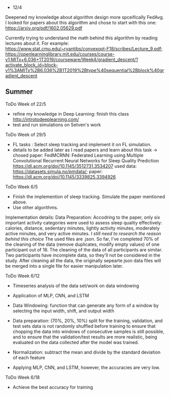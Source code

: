 * 12/4

Deepened my knowledge about algorithm design more spceifically FedAvg. I looked for papers about this algorithm and chose to start with this one: https://arxiv.org/pdf/1602.05629.pdf 

Currently trying to understand the math behind this algorithm by reading lectures about it. For example:
https://www.stat.cmu.edu/~ryantibs/convexopt-F18/scribes/Lecture_9.pdf;
https://openlearninglibrary.mit.edu/courses/course-v1:MITx+6.036+1T2019/courseware/Week4/gradient_descent/?activate_block_id=block-v1%3AMITx%2B6.036%2B1T2019%2Btype%40sequential%2Bblock%40gradient_descent


## Summer

ToDo Week of 22/5
- refine my knowledge in Deep Learning: finish this class  http://introtodeeplearning.com/
- test and run simulations on Setven's work

ToDo Week of 29/5
- FL tasks : Select sleep tracking and implement it on FL simulation. 
- details to be added later as I read papers and learn about this task
-> chosed paper: FedMCRNN: Federated Learning using Multiple Convolutional Recurrent Neural Networks for Sleep Quality Prediction
https://dl.acm.org/doi/10.1145/3512731.3534207
used data: https://datasets.simula.no/pmdata/; paper: https://dl.acm.org/doi/10.1145/3339825.3394926



ToDo Week 6/5
- Finish the implemention of sleep tracking. Simulate the paper mentioned above.
- Use other algorithms.

Implementation details: 
  Data Preparation: Accodring to the paper, only six important activity categories were used to assess sleep quality effectively: calories, distance, sedentary minutes, lightly activity minutes, moderately active minutes, and very active minutes. _I still need to research the reason behind this choice_
  The used files are .json. So far, I've completed 70% of the cleaning of the data (remove duplicates, modify empty values) of one participant out of 16. The cleaning of the data of all participants are similar. Two participants have incomplete data, so they'll not be considered in the study. After cleaning all the data, the originally sepearte json data files will be merged into a single file for easier manipulation later.


ToDo Week 6/12
- Timeseries analysis of the data set/work on data windowing
- Application of MLP, CNN, and LSTM

- Data Windowing: function that can generate any form of a window by selecting the input width, shift, and output width
- Data preparation: (70%, 20%, 10%) split for the training, validation, and test sets
  data is not randomly shuffled before training to ensure that chopping the data into windows of consecutive samples is still possible, and to ensure that the 
  validation/test results are more realistic, being evaluated on the data collected after the model was trained.
- Normalization: subtract the mean and divide by the standard deviation of each feature

- Applying MLP, CNN, and LSTM, however, the accuracies are very low.

ToDo Week 6/18
- Achieve the best accuracy for training

